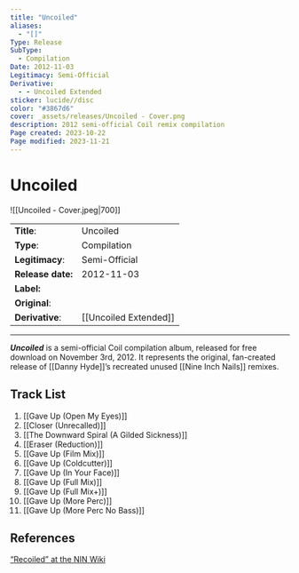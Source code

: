 ```yaml
---
title: "Uncoiled"
aliases:
  - "[]"
Type: Release
SubType:
  - Compilation
Date: 2012-11-03
Legitimacy: Semi-Official
Derivative:
  - - Uncoiled Extended
sticker: lucide//disc
color: "#3867d6"
cover: _assets/releases/Uncoiled - Cover.png
description: 2012 semi-official Coil remix compilation
Page created: 2023-10-22
Page modified: 2023-11-21
---
```


# Uncoiled

![[Uncoiled - Cover.jpeg|700]]

|  |  |
| --- | --- |
| __Title__: | Uncoiled |
| __Type__: | Compilation |
| __Legitimacy__: | Semi-Official |
| __Release date:__ | 2012-11-03 |
| __Label:__ |  |
| __Original__: |  |
| __Derivative__: | [[Uncoiled Extended]] |

---

*__Uncoiled__* is a semi-official Coil compilation album, released for free download on November 3rd, 2012. It represents the original, fan-created release of [[Danny Hyde]]’s recreated unused [[Nine Inch Nails]] remixes.

## Track List

1. [[Gave Up (Open My Eyes)]]
2. [[Closer (Unrecalled)]]
3. [[The Downward Spiral (A Gilded Sickness)]]
4. [[Eraser (Reduction)]]
5. [[Gave Up (Film Mix)]]
6. [[Gave Up (Coldcutter)]]
7. [[Gave Up (In Your Face)]]
8. [[Gave Up (Full Mix)]]
9. [[Gave Up (Full Mix+)]]
10. [[Gave Up (More Perc)]]
11. [[Gave Up (More Perc No Bass)]]

## References

[“Recoiled” at the NIN Wiki](https://www.nin.wiki/Recoiled)
